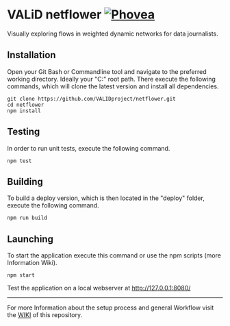 VALiD netflower [![Phovea][phovea-image]][phovea-url] <!-- [![NPM version][npm-image]][npm-url] -->
=====================

Visually exploring flows in weighted dynamic networks for data journalists.

Installation
------------
Open your Git Bash or Commandline tool and navigate to the preferred working directory. Ideally your "C:\" root path.
There execute the following commands, which will clone the latest version and install all dependencies.

```
git clone https://github.com/VALIDproject/netflower.git
cd netflower
npm install
```

Testing
-------
In order to run unit tests, execute the following command.

```
npm test
```

Building
--------
To build a deploy version, which is then located in the "deploy" folder, execute the following command.

```
npm run build
```

Launching
---------
To start the application execute this command or use the npm scripts (more Information Wiki).

```
npm start
```
Test the application on a local webserver at http://127.0.0.1:8080/

***
For more Information about the setup process and general Workflow visit the [WIKI](https://github.com/VALIDproject/netflower/wiki/Get-Started) of this repository.


[phovea-image]: https://img.shields.io/badge/Phovea-Application-1BA64E.svg
[phovea-url]: https://phovea.caleydo.org
[npm-image]: https://badge.fury.io/js/taco.svg
[npm-url]: https://npmjs.org/package/taco

